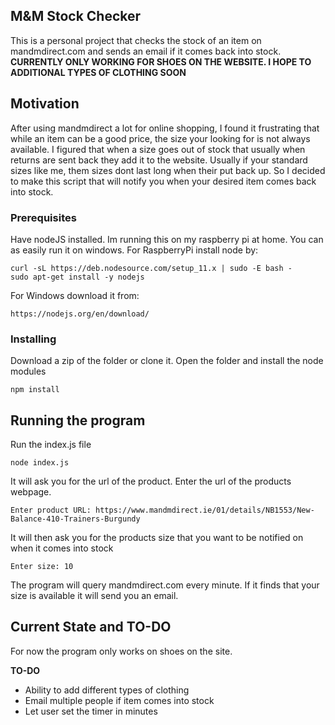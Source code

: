 ## M&M Stock Checker
This is a personal project that checks the stock of an item on mandmdirect.com and sends an email if it comes back into stock.
<b>CURRENTLY ONLY WORKING FOR SHOES ON THE WEBSITE. I HOPE TO ADDITIONAL TYPES OF CLOTHING SOON</b>
## Motivation
After using mandmdirect a lot for online shopping, I found it frustrating that while an item can be a good price, the size your looking for is not always available. I figured that when a size goes out of stock that usually when returns are sent back they add it to the website. Usually if your standard sizes like me, them sizes dont last long when their put back up. So I decided to make this script that will notify you when your desired item comes back into stock.

### Prerequisites
Have nodeJS installed. Im running this on my raspberry pi at home. You can as easily run it on windows.
For RaspberryPi install node by:
```
curl -sL https://deb.nodesource.com/setup_11.x | sudo -E bash -
sudo apt-get install -y nodejs
```
For Windows download it from:
```
https://nodejs.org/en/download/
```

### Installing

Download a zip of the folder or clone it. Open the folder and install the node modules

```
npm install
```

## Running the program

Run the index.js file

```
node index.js
```

It will ask you for the url of the product. Enter the url of the products webpage.

```
Enter product URL: https://www.mandmdirect.ie/01/details/NB1553/New-Balance-410-Trainers-Burgundy
```
It will then ask you for the products size that you want to be notified on when it comes into stock

```
Enter size: 10
```
The program will query mandmdirect.com every minute. If it finds that your size is available it will send you an email.

## Current State and TO-DO

For now the program only works on shoes on the site. 

<b>TO-DO</b>
- Ability to add different types of clothing
- Email multiple people if item comes into stock
- Let user set the timer in minutes
